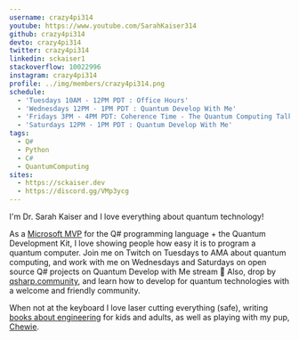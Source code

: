 ```yaml
---
username: crazy4pi314
youtube: https://www.youtube.com/SarahKaiser314
github: crazy4pi314
devto: crazy4pi314
twitter: crazy4pi314
linkedin: sckaiser1
stackoverflow: 10022996
instagram: crazy4pi314
profile: ../img/members/crazy4pi314.png
schedule:
  - 'Tuesdays 10AM - 12PM PDT : Office Hours'
  - 'Wednesdays 12PM - 1PM PDT : Quantum Develop With Me'
  - 'Fridays 3PM - 4PM PDT: Coherence Time - The Quantum Computing Talk Show!'
  - 'Saturdays 12PM - 1PM PDT : Quantum Develop With Me'
tags:
  - Q#
  - Python
  - C#
  - QuantumComputing
sites:
  - https://sckaiser.dev
  - https://discord.gg/VMp3ycg
---
```


I'm Dr. Sarah Kaiser and I love everything about quantum technology!

As a [Microsoft MVP](https://mvp.microsoft.com/en-us/PublicProfile/5003652) for the Q# programming language + the Quantum Development Kit, I love showing people how easy it is to program a quantum computer. 
Join me on Twitch on Tuesdays to AMA about quantum computing, and work with me on Wednesdays and Saturdays on open source Q# projects on Quantum Develop with Me stream 💖
Also, drop by [qsharp.community](https://qsharp.community), and learn how to develop for quantum technologies with a welcome and friendly community.

When not at the keyboard I love laser cutting everything (safe), writing [books about engineering](amazon.com/author/sckaiser) for kids and adults, as well as playing with my pup, [Chewie](https://twitter.com/chewieborka).

